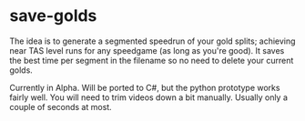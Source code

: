 # save-golds
The idea is to generate a segmented speedrun of your gold splits; achieving near TAS level runs for any speedgame (as long as you're good). It saves the best time per segment in the filename so no need to delete your current golds.

Currently in Alpha. Will be ported to C#, but the python prototype works fairly well. You will need to trim videos down a bit manually. Usually only a couple of seconds at most.

